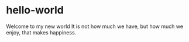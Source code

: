 # hello-world
Welcome to my new world
It is not how much we have, but how much we enjoy, that makes happiness.
